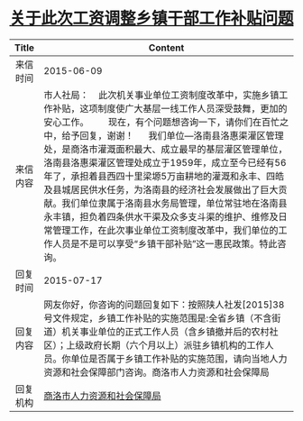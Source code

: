 # <a href="http://www.shangluo.gov.cn/zmhd/ldxxxx.jsp?urltype=leadermail.LeaderMailContentUrl&wbtreeid=1112&leadermailid=3175">关于此次工资调整乡镇干部工作补贴问题</a>
|Title|Content|
|:---:|---|
|来信时间|2015-06-09|
|来信内容|市人社局：    此次机关事业单位工资制度改革中，实施乡镇工作补贴，这项制度使广大基层一线工作人员深受鼓舞，更加的安心工作。        现在，有个问题想咨询一下，请你们在百忙之中，给予回复，谢谢！      我们单位—洛南县洛惠渠灌区管理处，是商洛市灌溉面积最大、成立最早的基层灌区管理单位，洛南县洛惠渠灌区管理处成立于1959年，成立至今已经有56年了，承担着县西四十里梁塬5万亩耕地的灌溉和永丰、四皓及县城居民供水任务，为洛南县的经济社会发展做出了巨大贡献。我们单位隶属于洛南县水务局管理，单位常驻地在洛南县永丰镇，担负着四条供水干渠及众多支斗渠的维护、维修及日常管理工作，在此次事业单位工资制度改革中，我们单位的工作人员是不是可以享受“乡镇干部补贴”这一惠民政策。特此咨询。|
|回复时间|2015-07-17|
|回复内容|网友你好，你咨询的问题回复如下：按照陕人社发[2015]38号文件规定，乡镇工作补贴的实施范围是:全省乡镇（不含街道）机关事业单位的正式工作人员（含乡镇撤并后的农村社区）；上级政府长期（六个月以上）派驻乡镇机构的工作人员。你单位是否属于乡镇工作补贴的实施范围，请向当地人力资源和社会保障部门咨询。商洛市人力资源和社会保障局|
|回复机构|<a href="../../categories/agencies/商洛市人力资源和社会保障局.md">商洛市人力资源和社会保障局</a>|